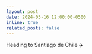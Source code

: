 ```yaml
---
layout: post
date: 2024-05-16 12:00:00-0500
inline: true
related_posts: false
---
```


Heading to Santiago de Chile :airplane:
